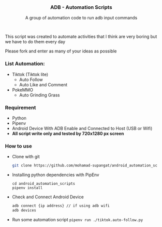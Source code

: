<p align="center">
  <h3 align="center">ADB - Automation Scripts</h3>
  <p align="center">
      A group of automation code to run adb input commands
  </p>
</p>

<br>
<p>This script was created to automate activities that I think are very boring but we have to do them every day</p>
<p>Please fork and enter as many of your ideas as possible</p>


### List Automation:
- Tiktok (Tiktok lite)
  - Auto Follow
  - Auto Like and Comment
- PokeMMO
  - Auto Grinding Grass

### Requirement
- Python
- Pipenv
- Android Device With ADB Enable and Connected to Host (USB or Wifi)
- **All script write only and tested by 720x1280 px screen** 

### How to use
- Clone with git
  ```bash
  git clone https://github.com/mohamad-supangat/android_automation_scripts.git
  ```
- Installing python dependencies with PipEnv
  ```
  cd android_automation_scripts
  pipenv install
  ```
- Check and Connect Android Device
  ```bash
  adb connect {ip address} // if using adb wifi
  adb devices
  ```
- Run some automation script
  ```pipenv run ./tiktok.auto-follow.py```
